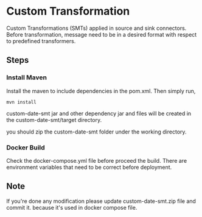 # Custom Transformation
Custom Transformations (SMTs) applied in source and sink connectors. Before transformation, message need to be in a desired format with respect to predefined transformers.

## Steps
### Install Maven
Install the maven to include dependencies in the pom.xml. Then simply run,
```shell
mvn install
```
custom-date-smt jar and other dependency jar and files will be created in the custom-date-smt/target directory.

you should zip the custom-date-smt folder under the working directory.

### Docker Build
Check the docker-compose.yml file before proceed the build. There are environment variables that need 
to be correct before deployment.

## Note
If you're done any modification please update custom-date-smt.zip file and commit it. because it's used in docker compose file.



